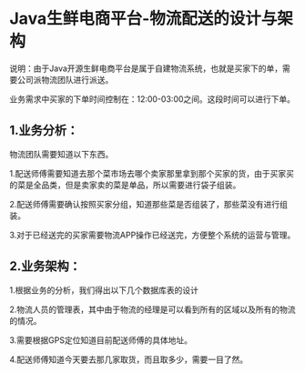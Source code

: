 # Java生鲜电商平台-物流配送的设计与架构

说明：由于Java开源生鲜电商平台是属于自建物流系统，也就是买家下的单，需要公司派物流团队进行派送。

业务需求中买家的下单时间控制在：12:00-03:00之间。这段时间可以进行下单。

## 1.业务分析：

物流团队需要知道以下东西。

1.配送师傅需要知道去那个菜市场去哪个卖家那里拿到那个买家的货，由于买家买的菜是全品类，但是卖家卖的菜是单品，所以需要进行袋子组装。

2.配送师傅需要确认按照买家分组，知道那些菜是否组装了，那些菜没有进行组装。

3.对于已经送完的买家需要物流APP操作已经送完，方便整个系统的运营与管理。


## 2.业务架构：
1.根据业务的分析，我们得出以下几个数据库表的设计

2.物流人员的管理表，其中由于物流的经理是可以看到所有的区域以及所有的物流的情况。

3.需要根据GPS定位知道目前配送师傅的具体地址。

4.配送师傅知道今天要去那几家取货，而且取多少，需要一目了然。
